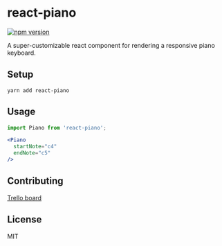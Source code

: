# react-piano

[![npm version](https://img.shields.io/npm/v/react-piano.svg)](https://www.npmjs.com/package/react-piano)

A super-customizable react component for rendering a responsive piano keyboard.


## Setup

```
yarn add react-piano
```

## Usage

```jsx
import Piano from 'react-piano';

<Piano
  startNote="c4"
  endNote="c5"
/>
```

## Contributing

[Trello board](https://trello.com/b/m7xodJaN/tasks)

## License

MIT
